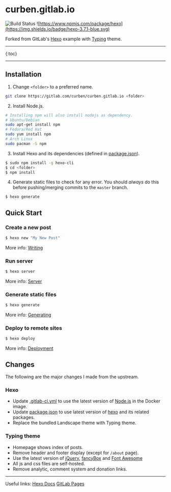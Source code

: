curben.gitlab.io
================

![Build Status](https://gitlab.com/curben/curben.gitlab.io/badges/master/pipeline.svg)
![https://www.npmjs.com/package/hexo](https://img.shields.io/badge/hexo-3.7.1-blue.svg)

Forked from GitLab's [Hexo](https://gitlab.com/pages/hexo) example with [Typing](https://github.com/geekplux/hexo-theme-typing) theme.

---

{:toc}

---

## Installation

1. Change `<folder>` to a preferred name.
```bash
git clone https://gitlab.com/curben/curben.gitlab.io <folder>
```
2. Install Node.js.
```bash
# Installing npm will also install nodejs as dependency.
# Ubuntu/Debian
sudo apt-get install npm
# Fedora/Red Hat
sudo yum install npm
# Arch Linux
sudo pacman -S npm
```
3. Install Hexo and its dependencies (defined in [package.json](package.json)).
```bash
$ sudo npm install -g hexo-cli
$ cd <folder>
$ npm install
```
4. Generate static files to check for any error. You should _always_ do this before pushing/merging commits to the `master` branch.
```bash
$ hexo generate
```

## Quick Start

### Create a new post

``` bash
$ hexo new "My New Post"
```

More info: [Writing](https://hexo.io/docs/writing.html)

### Run server

``` bash
$ hexo server
```

More info: [Server](https://hexo.io/docs/server.html)

### Generate static files

``` bash
$ hexo generate
```

More info: [Generating](https://hexo.io/docs/generating.html)

### Deploy to remote sites

``` bash
$ hexo deploy
```

More info: [Deployment](https://hexo.io/docs/deployment.html)

## Changes
The following are the major changes I made from the upstream.

### Hexo
- Update [.gitlab-ci.yml](.gitlab-ci.yml) to use the latest version of [Node.js](https://hub.docker.com/_/node/) in the Docker image.
- Update [package.json](package.json) to use latest version of [hexo](https://www.npmjs.com/package/hexo) and its related packages.
- Replace the bundled Landscape theme with Typing theme.

### Typing theme
- Homepage shows index of posts.
- Remove header and footer display (except for `/about` page).
- Use the latest version of [jQuery](https://jquery.com/download/), [fancyBox](https://github.com/fancyapps/fancyBox/releases) and [Font Awesome](https://github.com/FortAwesome/Font-Awesome/releases)
- All js and css files are self-hosted.
- Remove analytic, comment system and donation links.

---
Useful links:
[Hexo Docs](https://hexo.io/docs/)
[GitLab Pages](https://docs.gitlab.com/ee/user/project/pages/index.html)

